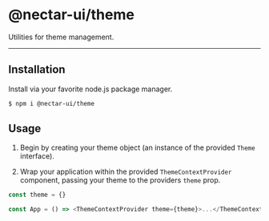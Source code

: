 # @nectar-ui/theme

Utilities for theme management.

---

## Installation

Install via your favorite node.js package manager.

```sh
$ npm i @nectar-ui/theme
```

## Usage

1. Begin by creating your theme object (an instance of the provided `Theme` interface).

2. Wrap your application within the provided `ThemeContextProvider` component, passing your theme to the providers `theme` prop.

```ts
const theme = {}

const App = () => <ThemeContextProvider theme={theme}>...</ThemeContextProvider>
```
